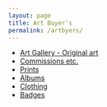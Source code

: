 ```yaml
---
layout: page
title: Art Buyer's
permalink: /artbyers/
---
```

<div class="mylist">
  <ul>
      <li><a href="/#">Art Gallery - Original art</a></li>
      <li><a href="/#">Commissions etc.</a></li>
      <li><a href="/#">Prints</a></li>
      <li><a href="/#">Albums</a></li>
      <li><a href="/#">Clothing</a></li>
      <li><a href="/#">Badges</a></li>
  </ul>
</div>
